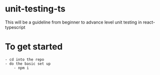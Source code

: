 # unit-testing-ts

This will be a guideline from beginner to advance level unit testing in react-typescript

# To get started

```
- cd into the repo
- do the basic set up
    - npm i
```
